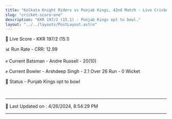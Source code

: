 ```yaml
---
title: "Kolkata Knight Riders vs Punjab Kings, 42nd Match - Live Cricket Score"
slug: "cricket-score-one"
description: "KKR 197/2 (15.1) - Punjab Kings opt to bowl."
layout: "../../layouts/PostLayout.astro"
---
```


🔴 Live Score - KKR 197/2 (15.1)  

📊 Run Rate - CRR: 12.99  

✊ Current Batsman - Andre Russell - 20(10)  

✊ Current Bowler - Arshdeep Singh - 2.1 Over 26 Run - 0 Wicket  

📑 Status - Punjab Kings opt to bowl

<br />

***

📝 Last Updated on : 4/26/2024, 8:54:29 PM

***


